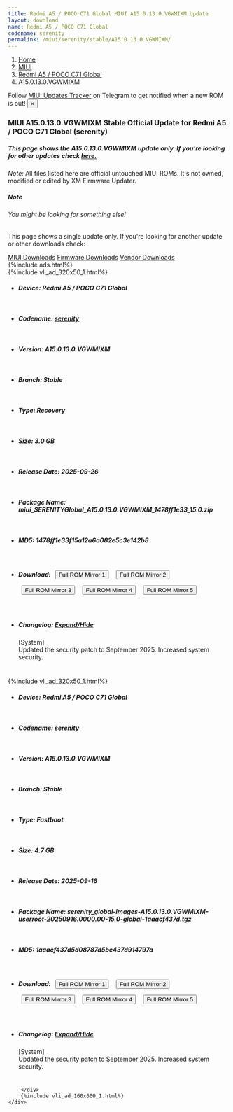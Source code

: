 ```yaml
---
title: Redmi A5 / POCO C71 Global MIUI A15.0.13.0.VGWMIXM Update
layout: download
name: Redmi A5 / POCO C71 Global
codename: serenity
permalink: /miui/serenity/stable/A15.0.13.0.VGWMIXM/
---
```

<nav aria-label="breadcrumb">
    <ol class="breadcrumb">
        <li class="breadcrumb-item"><a href="/">Home</a></li>
        <li class="breadcrumb-item"><a href="/miui/">MIUI</a></li>
        <li class="breadcrumb-item"><a href="/miui/serenity/">Redmi A5 / POCO C71 Global</a></li>
        <li class="breadcrumb-item active" aria-current="page">A15.0.13.0.VGWMIXM</li>
    </ol>
</nav>
<div class="alert alert-primary alert-dismissible fade show" role="alert">
    Follow <a href="https://t.me/MIUIUpdatesTracker" class="alert-link">MIUI Updates Tracker</a> on Telegram to get
    notified when a new ROM is out!
    <button type="button" class="close" data-dismiss="alert" aria-label="Close">
        <span aria-hidden="true">&times;</span>
    </button>
</div>
<div class="col-12 mx-auto">
    <h3 class="title bg-light p-2 rounded">MIUI A15.0.13.0.VGWMIXM Stable Official Update for Redmi A5 / POCO C71 Global (serenity)</h3>
    <h5>This page shows the A15.0.13.0.VGWMIXM update only. If you're looking for other updates check
        <a href="/miui/serenity/">here.</a></h5>
    <p><i>Note: </i>All files listed here are official untouched MIUI ROMs.
        It's not owned, modified or edited by XM Firmware Updater.</p>
    <div class="card">
        <div class="card-body">
            <h5 class="card-title">Note</h5>
            <h6 class="card-subtitle mb-2 text-muted">You might be looking for something else!</h6>
            <p class="card-text">This page shows a single update only.
                If you're looking for another update or other downloads check:</p>
            <a href="/miui/" class="card-link">MIUI Downloads</a>
            <a href="/firmware/" class="card-link">Firmware Downloads</a>
            <a href="/vendor/" class="card-link">Vendor Downloads</a>
        </div>
    </div>
    {%include ads.html%}
    <div class="row justify-content-center">
        <div class="col-10" id="downloads">
                    <div class="card card-body">
            {%include vli_ad_320x50_1.html%}
            <ul class="list-unstyled">
                <li style="padding-bottom: 10px;">
                    <h5><b>Device: </b>Redmi A5 / POCO C71 Global</h5>
                </li>
                <li style="padding-bottom: 10px;">
                    <h5><b>Codename: </b> <a href="/miui/serenity/" target="_blank">serenity</a> </h5>
                </li>
                <li style="padding-bottom: 10px;">
                    <h5><b>Version: </b>A15.0.13.0.VGWMIXM</h5>
                </li>
                <li style="padding-bottom: 10px;">
                    <h5><b>Branch: </b>Stable</h5>
                </li>
                <li style="padding-bottom: 10px;">
                    <h5><b>Type: </b>Recovery</h5>
                </li>
                <li style="padding-bottom: 10px;">
                    <h5><b>Size: </b>3.0 GB</h5>
                </li>
                <li style="padding-bottom: 10px;">
                    <h5><b>Release Date: </b>2025-09-26</h5>
                </li>
                <li style="padding-bottom: 10px;">
                    <h5><b>Package Name: </b><span id="filename" class="text-dark">miui_SERENITYGlobal_A15.0.13.0.VGWMIXM_1478ff1e33_15.0.zip</span></h5>
                </li>
                <li style="padding-bottom: 10px;">
                    <h5><b>MD5: </b><span id="md5" class="text-muted">1478ff1e33f15a12a6a082e5c3e142b8</span></h5>
                </li>
                <li style="padding-bottom: 10px;">
                    <h5><b>Download: </b> <button type="button" id="download" class="btn btn-primary" style="margin: 7px;" onclick="window.open('https://cdnorg.d.miui.com/A15.0.13.0.VGWMIXM/miui_SERENITYGlobal_A15.0.13.0.VGWMIXM_1478ff1e33_15.0.zip', '_blank');"><i class="fa fa-download"></i> Full ROM Mirror 1</button> <button type="button" id="download" class="btn btn-primary" style="margin: 7px;" onclick="window.open('https://bkt-sgp-miui-ota-update-alisgp.oss-ap-southeast-1.aliyuncs.com/A15.0.13.0.VGWMIXM/miui_SERENITYGlobal_A15.0.13.0.VGWMIXM_1478ff1e33_15.0.zip', '_blank');"><i class="fa fa-download"></i> Full ROM Mirror 2</button> <button type="button" id="download" class="btn btn-primary" style="margin: 7px;" onclick="window.open('https://bn.d.miui.com/A15.0.13.0.VGWMIXM/miui_SERENITYGlobal_A15.0.13.0.VGWMIXM_1478ff1e33_15.0.zip', '_blank');"><i class="fa fa-download"></i> Full ROM Mirror 3</button> <button type="button" id="download" class="btn btn-primary" style="margin: 7px;" onclick="window.open('https://bigota.d.miui.com/A15.0.13.0.VGWMIXM/miui_SERENITYGlobal_A15.0.13.0.VGWMIXM_1478ff1e33_15.0.zip', '_blank');"><i class="fa fa-download"></i> Full ROM Mirror 4</button> <button type="button" id="download" class="btn btn-primary" style="margin: 7px;" onclick="window.open('https://hugeota.d.miui.com/A15.0.13.0.VGWMIXM/miui_SERENITYGlobal_A15.0.13.0.VGWMIXM_1478ff1e33_15.0.zip', '_blank');"><i class="fa fa-download"></i> Full ROM Mirror 5</button></h5>
                </li>
                <li style="padding-bottom: 10px;">
                    <h5><b>Changelog: </b><a href="#serenity_1_changelog" data-toggle="collapse" role="button"
                            aria-expanded="false" aria-controls="serenity_1_changelog"> <i class="fa fa-arrow-down"
                                aria-hidden="true"></i> Expand/Hide</a></h5>
                    <div class="collapse" id="serenity_1_changelog">
                        <p id="changelog_text">[System]<br>Updated the security patch to September 2025. Increased system security.</p>
                    </div>
                </li>
            </ul>
        </div>
        <div class="card card-body">
            {%include vli_ad_320x50_1.html%}
            <ul class="list-unstyled">
                <li style="padding-bottom: 10px;">
                    <h5><b>Device: </b>Redmi A5 / POCO C71 Global</h5>
                </li>
                <li style="padding-bottom: 10px;">
                    <h5><b>Codename: </b> <a href="/miui/serenity/" target="_blank">serenity</a> </h5>
                </li>
                <li style="padding-bottom: 10px;">
                    <h5><b>Version: </b>A15.0.13.0.VGWMIXM</h5>
                </li>
                <li style="padding-bottom: 10px;">
                    <h5><b>Branch: </b>Stable</h5>
                </li>
                <li style="padding-bottom: 10px;">
                    <h5><b>Type: </b>Fastboot</h5>
                </li>
                <li style="padding-bottom: 10px;">
                    <h5><b>Size: </b>4.7 GB</h5>
                </li>
                <li style="padding-bottom: 10px;">
                    <h5><b>Release Date: </b>2025-09-16</h5>
                </li>
                <li style="padding-bottom: 10px;">
                    <h5><b>Package Name: </b><span id="filename" class="text-dark">serenity_global-images-A15.0.13.0.VGWMIXM-userroot-20250916.0000.00-15.0-global-1aaacf437d.tgz</span></h5>
                </li>
                <li style="padding-bottom: 10px;">
                    <h5><b>MD5: </b><span id="md5" class="text-muted">1aaacf437d5d08787d5be437d914797a</span></h5>
                </li>
                <li style="padding-bottom: 10px;">
                    <h5><b>Download: </b> <button type="button" id="download" class="btn btn-primary" style="margin: 7px;" onclick="window.open('https://cdnorg.d.miui.com/A15.0.13.0.VGWMIXM/serenity_global-images-A15.0.13.0.VGWMIXM-userroot-20250916.0000.00-15.0-global-1aaacf437d.tgz', '_blank');"><i class="fa fa-download"></i> Full ROM Mirror 1</button> <button type="button" id="download" class="btn btn-primary" style="margin: 7px;" onclick="window.open('https://bkt-sgp-miui-ota-update-alisgp.oss-ap-southeast-1.aliyuncs.com/A15.0.13.0.VGWMIXM/serenity_global-images-A15.0.13.0.VGWMIXM-userroot-20250916.0000.00-15.0-global-1aaacf437d.tgz', '_blank');"><i class="fa fa-download"></i> Full ROM Mirror 2</button> <button type="button" id="download" class="btn btn-primary" style="margin: 7px;" onclick="window.open('https://bn.d.miui.com/A15.0.13.0.VGWMIXM/serenity_global-images-A15.0.13.0.VGWMIXM-userroot-20250916.0000.00-15.0-global-1aaacf437d.tgz', '_blank');"><i class="fa fa-download"></i> Full ROM Mirror 3</button> <button type="button" id="download" class="btn btn-primary" style="margin: 7px;" onclick="window.open('https://bigota.d.miui.com/A15.0.13.0.VGWMIXM/serenity_global-images-A15.0.13.0.VGWMIXM-userroot-20250916.0000.00-15.0-global-1aaacf437d.tgz', '_blank');"><i class="fa fa-download"></i> Full ROM Mirror 4</button> <button type="button" id="download" class="btn btn-primary" style="margin: 7px;" onclick="window.open('https://hugeota.d.miui.com/A15.0.13.0.VGWMIXM/serenity_global-images-A15.0.13.0.VGWMIXM-userroot-20250916.0000.00-15.0-global-1aaacf437d.tgz', '_blank');"><i class="fa fa-download"></i> Full ROM Mirror 5</button></h5>
                </li>
                <li style="padding-bottom: 10px;">
                    <h5><b>Changelog: </b><a href="#serenity_2_changelog" data-toggle="collapse" role="button"
                            aria-expanded="false" aria-controls="serenity_2_changelog"> <i class="fa fa-arrow-down"
                                aria-hidden="true"></i> Expand/Hide</a></h5>
                    <div class="collapse" id="serenity_2_changelog">
                        <p id="changelog_text">[System]<br>Updated the security patch to September 2025. Increased system security.</p>
                    </div>
                </li>
            </ul>
        </div>

        </div>
        {%include vli_ad_160x600_1.html%}
    </div>
</div>
